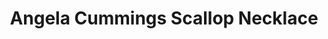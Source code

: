 ---
title: Angela Cummings Scallop Necklace
description: |
  This delicate collar necklace features scalloped rows of Diamonds punctuated by 6 silvery South Sea Pearl pendants. Reserved for the most elegant of occasions.

  12.4 - 11.1mm South Sea Cultured Pearls with 19.87 carats of White Diamonds, set in Platinum and 18K White Gold.
specs: |
  6 South Sea Cult Pearls Round 12.4 - 11.1 mm set in Platinum/18K WG and 174 Rd Dia.= 19.87 cts.
images:
  - angela-cummings-for-assael-scallop-necklace.png
category: Angela Cummings
order: 7
tags:
  - necklaces
---